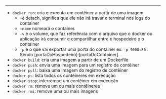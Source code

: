 --------

- `docker run`: cria e executa um contêiner a partir de uma imagem
    - `-d` detach, significa que ele não irá travar o terminal nos logs do container
    - `—name` nomeará o container.
    - `-v` é o volume, que faz referência com o arquivo que o docker ou aplicação irá consumir e compartilhar entre o hospedeiro e o container
    - `-p` é o que vai exportar uma porta do container ex: `-p 9000:80` . Sendo [portaDoHospedeiro]:[portaDoContainer].
- `docker build`: cria uma imagem a partir de um Dockerfile
- `docker push`: envia uma imagem para um registro de contêiner
- `docker pull`: baixa uma imagem do registro de contêiner
- `docker ps`: lista todos os contêineres em execução
- `docker stop`: interrompe um contêiner em execução
- `docker rm`: remove um ou mais contêineres
- `docker rmi`: remove uma ou mais imagens
